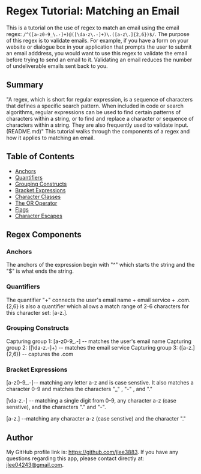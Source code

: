 # Regex Tutorial: Matching an Email

This is a tutorial on the use of regex to match an email using the email regex: `/^([a-z0-9_\.-]+)@([\da-z\.-]+)\.([a-z\.]{2,6})$/`. The purpose of this regex is to validate emails. For example, if you have a form on your website or dialogue box in your application that prompts the user to submit an email adddress, you would want to use this regex to validate the email before trying to send an email to it. Validating an email reduces the number of undeliverable emails sent back to you. 

## Summary

"A regex, which is short for regular expression, is a sequence of characters that defines a specific search pattern. When included in code or search algorithms, regular expressions can be used to find certain patterns of characters within a string, or to find and replace a character or sequence of characters within a string. They are also frequently used to validate input. (README.md)"
This tutorial walks through the components of a regex and how it applies to matching an email. 

## Table of Contents

- [Anchors](#anchors)
- [Quantifiers](#quantifiers)
- [Grouping Constructs](#grouping-constructs)
- [Bracket Expressions](#bracket-expressions)
- [Character Classes](#character-classes)
- [The OR Operator](#the-or-operator)
- [Flags](#flags)
- [Character Escapes](#character-escapes)

## Regex Components

### Anchors
The anchors of the expression begin with "^" which starts the string and the "$" is what ends the string. 

### Quantifiers
The quantifier "+" connects the user's email name + email service + .com. {2,6} is also a quantifier which allows a match range of 2-6 characters for this character set: [a-z\.]. 

### Grouping Constructs
Capturing group 1: [a-z0-9_\.-] -- matches the user's email name
Capturing group 2: ([\da-z\.-]+) -- matches the email service
Capturing group 3: ([a-z\.]{2,6}) -- captures the .com

### Bracket Expressions
[a-z0-9_\.-]-- matching any letter a-z and is case senstive. It also matches a character 0-9 and matches the characters "_" , "-" , and "."

[\da-z\.-] -- matching a single digit from 0-9, any character a-z (case senstive), and the characters "." and "-".

[a-z\.] --matching any character a-z (case senstive) and the character "."

## Author

My GitHub profile link is: https://github.com/jlee3883. If you have any questions regarding this app, please contact directly at: jlee04243@gmail.com.
